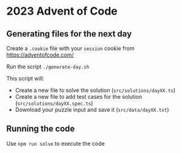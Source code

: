 # 2023 Advent of Code

## Generating files for the next day

Create a `.cookie` file with your `session` cookie from https://adventofcode.com/

Run the script `./generate-day.sh`

This script will: 
- Create a new file to solve the solution (`src/solutions/dayXX.ts`)
- Create a new file to add test cases for the solution (`src/solutions/dayXX.spec.ts`)
- Download your puzzle input and save it (`src/data/dayXX.txt`)


## Running the code

Use `npm run solve` to execute the code
